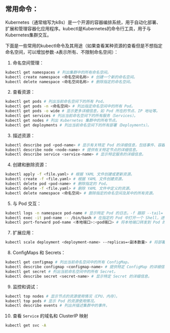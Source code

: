 ## 常用命令：

Kubernetes（通常缩写为k8s）是一个开源的容器编排系统，用于自动化部署、扩展和管理容器化应用程序。kubectl是Kubernetes的命令行工具，用于与Kubernetes集群交互。

下面是一些常用的kubectl命令及其用途（如果查看某种资源的查看但是不想指定命名空间，可以增加参数`-A`表示所有、不限制命名空间）：

1. 命名空间管理：

  ```bash
kubectl get namespaces # 列出集群中的所有命名空间。
kubectl create namespace <命名空间名称> # 创建一个新的命名空间。
kubectl delete namespace <命名空间名称> # 删除指定的命名空间。
  ```

2. 查看资源：

  ```bash
  kubectl get pods # 列出当前命名空间下的所有 Pod。
  kubectl get pods -n <命名空间> # 列出指定命名空间中的所有 Pod。
  kubectl get pods -o wide # 显示更多详细信息，如 Pod 所在的节点、IP 地址等。
  kubectl get services # 列出当前命名空间下的所有服务（Services）。
  kubectl get nodes # 列出 Kubernetes 集群中的所有节点。
  kubectl get deployments # 列出当前命名空间下的所有部署（Deployments）。
  ```

3. 描述资源：

  ```bash
  kubectl describe pod <pod-name> # 显示有关特定 Pod 的详细信息，包括事件、容器状态和配置详情。
  kubectl describe node <node-name> # 提供有关特定节点的详细信息。
  kubectl describe service <service-name> # 显示特定服务的详细信息。
  ```

4. 创建和删除资源：

  ```bash
  kubectl apply -f <file.yaml> # 根据 YAML 文件创建或更新资源。 
  kubectl create -f <file.yaml> # 根据 YAML 文件创建资源。
  kubectl delete pod <pod-name> # 删除指定的 Pod。
  kubectl delete -f <file.yaml> # 删除 YAML 文件中定义的资源。
  kubectl delete namespace <命名空间> # 删除指定的命名空间及其中的所有资源。
  ```

5. 与 Pod 交互：

  ```bash
  kubectl logs -n namespace pod-name # 显示特定 Pod 的日志。-f 跟踪 --tail= 指定行数；和docker一样
  kubectl exec -it pod-name -- /bin/bash # 在指定的 Pod 中打开一个 Shell，进行交互式调试。
  kubectl port-forward pod-name <本地端口>:<pod端口> # 将本地端口转发到 Pod 的指定端口。
  ```

7. 扩展应用：

  ```bash
  kubectl scale deployment <deployment-name> --replicas=<副本数量> # 将部署的副本数量扩展到指定数量。
  ```

8. ConfigMaps 和 Secrets：

  ```bash
  kubectl get configmap # 列出当前命名空间中的所有 ConfigMap。
  kubectl describe configmap <configmap-name> # 提供特定 ConfigMap 的详细信息。
  kubectl get secret # 列出当前命名空间中的所有 Secret。
  kubectl describe secret <secret-name> # 显示特定 Secret 的详细信息。
  ```

9. 监控和调试：

  ```bash
  kubectl top nodes # 显示节点的资源使用情况（CPU、内存）。
  kubectl top pods # 显示 Pod 的资源使用情况。
  kubectl describe events # 列出并描述集群中的事件。
  ```

10. 查看 `Service` 的域名和 ClusterIP 映射

```bash
kubectl get svc -A
```



